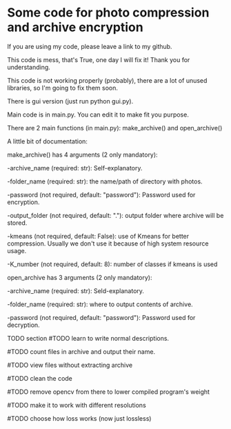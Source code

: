 # Some code for photo compression and archive encryption
If you are using my code, please leave a link to my github.

This code is mess, that's True, one day I will fix it! Thank you for understanding.

This code is not working properly (probably), there are a lot of unused libraries, so I'm going to fix them soon.

There is gui version (just run python gui.py).

Main code is in main.py. You can edit it to make fit you purpose.

There are 2 main functions (in main.py): make_archive() and open_archive()

A little bit of documentation: 

make_archive() has 4 arguments (2 only mandatory):

-archive_name (required: str): Self-explanatory.

-folder_name (required: str): the name/path of directory with photos.

-password (not required, default: "password"): Password used for encryption.

-output_folder (not required, default: "."): output folder where archive will be stored.

-kmeans (not required, default: False): use of Kmeans for better compression. Usually we don't use it because of high system resource usage.

-K_number (not required, default: 8): number of classes if kmeans is used

open_archive has 3 arguments (2 only mandatory):

-archive_name (required: str): Seld-explanatory.

-folder_name (required: str): where to output contents of archive.

-password (not required, default: "password"): Password used for decryption.







TODO section
#TODO learn to write normal descriptions.

#TODO count files in archive and output their name.

#TODO view files without extracting archive

#TODO clean the code

#TODO remove opencv from there to lower compiled program's weight

#TODO make it to work with different resolutions

#TODO choose how loss works (now just lossless)
